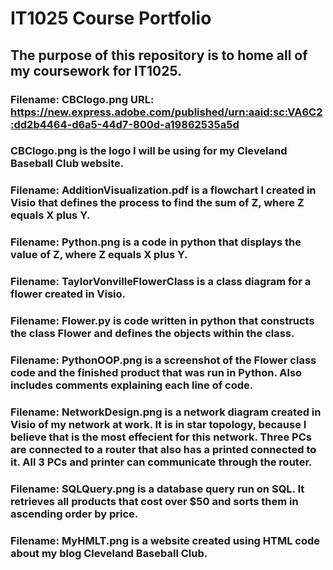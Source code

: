 # IT1025 Course Portfolio
## The purpose of this repository is to home all of my coursework for IT1025.
### Filename: CBClogo.png URL: https://new.express.adobe.com/published/urn:aaid:sc:VA6C2:dd2b4464-d6a5-44d7-800d-a19862535a5d
### CBClogo.png is the logo I will be using for my Cleveland Baseball Club website.
### Filename: AdditionVisualization.pdf is a flowchart I created in Visio that defines the process to find the sum of Z, where Z equals X plus Y.
### Filename: Python.png is a code in python that displays the value of Z, where Z equals X plus Y.
### Filename: TaylorVonvilleFlowerClass is a class diagram for a flower created in Visio.
### Filename: Flower.py is code written in python that constructs the class Flower and defines the objects within the class. 
### Filename: PythonOOP.png is a screenshot of the Flower class code and the finished product that was run in Python. Also includes comments explaining each line of code. 
### Filename: NetworkDesign.png is a network diagram created in Visio of my network at work. It is in star topology, because I believe that is the most effecient for this network. Three PCs are connected to a router that also has a printed connected to it. All 3 PCs and printer can communicate through the router.
### Filename: SQLQuery.png is a database query run on SQL. It retrieves all products that cost over $50 and sorts them in ascending order by price.
### Filename: MyHMLT.png is a website created using HTML code about my blog Cleveland Baseball Club. 

